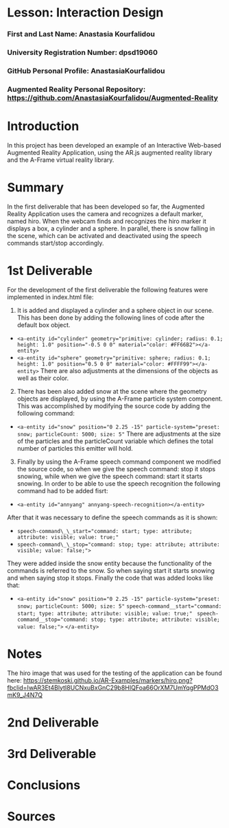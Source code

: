 # Lesson: Interaction Design

### First and Last Name: Anastasia Kourfalidou

### University Registration Number: dpsd19060

### GitHub Personal Profile: AnastasiaKourfalidou

### Augmented Reality Personal Repository: https://github.com/AnastasiaKourfalidou/Augmented-Reality

# Introduction

In this project has been developed an example of an Interactive Web-based Augmented Reality Application, using the AR.js augmented reality library and the Α-Frame virtual reality library.

# Summary

In the first deliverable that has been developed so far, the Augmented Reality Application uses the camera and recognizes a default marker, named hiro. When the webcam finds and recognizes the hiro marker it displays a box, a cylinder and a sphere. In parallel, there is snow falling in the scene, which can be activated and deactivated using the speech commands start/stop accordingly.

# 1st Deliverable

For the development of the first deliverable the following features were implemented in index.html file:

1. It is added and displayed a cylinder and a sphere object in our scene. This has been done by adding the following lines of code after the default box object.

- ```<a-entity id="cylinder" geometry="primitive: cylinder; radius: 0.1; height: 1.0" position="-0.5 0 0" material="color: #FF66B2"></a-entity>```
- ```<a-entity id="sphere" geometry="primitive: sphere; radius: 0.1; height: 1.0" position="0.5 0 0" material="color: #FFFF99"></a-entity>```
  There are also adjustments at the dimensions of the objects as well as their color.

2.  There has been also added snow at the scene where the geometry objects are displayed, by using the Α-Frame particle system component. This was accomplished by modifying the source code by adding the following command:

- ```<a-entity id="snow" position="0 2.25 -15" particle-system="preset: snow; particleCount: 5000; size: 5"```
  There are adjustments at the size of the particles and the particleCount variable which defines the total number of particles this emitter will hold.

3. Finally by using the Α-Frame speech command component we modified the source code, so when we give the speech command: stop it stops snowing, while when we give the speech command: start it starts snowing. In order to be able to use the speech recognition the following command had to be added fisrt:

- ```<a-entity id="annyang" annyang-speech-recognition></a-entity>```

After that it was necessary to define the speech commands as it is shown:

- ```speech-command\_\_start="command: start; type: attribute; attribute: visible; value: true;"```
- ```speech-command\_\_stop="command: stop; type: attribute; attribute: visible; value: false;">```

They were added inside the snow entity because the functionality of the commands is referred to the snow. So when saying start it starts snowing and when saying stop it stops. Finally the code that was added looks like that:

- ```<a-entity id="snow" position="0 2.25 -15" particle-system="preset: snow; particleCount: 5000; size: 5"```
   ```speech-command__start="command: start; type: attribute; attribute: visible; value: true;" ```
   ```speech-command__stop="command: stop; type: attribute; attribute: visible; value: false;">```
  ```</a-entity>```

# Notes

The hiro image that was used for the testing of the application can be found here: https://stemkoski.github.io/AR-Examples/markers/hiro.png?fbclid=IwAR3Et4BlytI8UCNxuBxGnC29b8HIQFoa66OrXM7UmYqgPPMdO3mK9_J4N7Q

# 2nd Deliverable

# 3rd Deliverable

# Conclusions

# Sources
